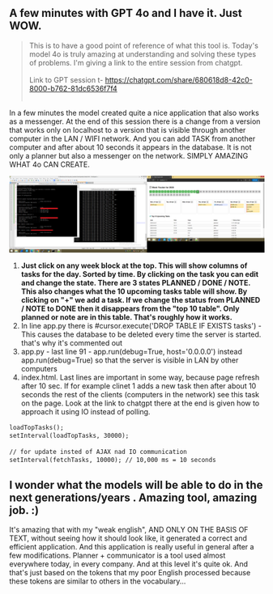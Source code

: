 <h2>A few minutes  with GPT 4o and I have it. Just WOW.</h2>

> This is to have a good point of reference of what this tool is. Today's model 4o is truly amazing at understanding and solving these types of problems. I'm giving a link to the entire session from chatgpt.
<br /><br />
Link to GPT session t- https://chatgpt.com/share/680618d8-42c0-8000-b762-81dc6536f7f4
<br /><br />

In a few minutes the model created quite a nice application that also works as a messenger. At the end of this session there is a change from a version that works only on localhost to a version that is visible through another computer in the LAN / WIFI network. And you can add TASK from another computer and after about 10 seconds it appears in the database. It is not only a planner but also a messenger on the network. SIMPLY AMAZING WHAT 4o CAN CREATE.

![dump](https://github.com/KarolDuracz/scratchpad/blob/main/MachineLearning/ML%20with%20EurekaLabs/21-04-2025%20-%20EurekaLabs%20practice/251%20-%2021-04-2025%20-%20WOW%20GPT%204o%20is%20amazing%20-%20fixed.png?raw=true)

1. <b>Just click on any week block at the top. This will show columns of tasks for the day. Sorted by time. By clicking on the task you can edit and change the state. There are 3 states PLANNED / DONE / NOTE. This also changes what the 10 upcoming tasks table will show. By clicking on "+" we add a task. If we change the status from PLANNED / NOTE to DONE then it disappears from the "top 10 table". Only planned or note are in this table. That's roughly how it works.</b>
2. In line app.py there is #cursor.execute('DROP TABLE IF EXISTS tasks') - This causes the database to be deleted every time the server is started. that's why it's commented out
3. app.py - last line 91 - app.run(debug=True, host='0.0.0.0') instead app.run(debug=True) so that the server is visible in LAN by other computers
4. index.html. Last lines are important in some way, because page refresh after 10 sec. If for example clinet 1 adds a new task then after about 10 seconds the rest of the clients (computers in the network) see this task on the page. Look at the link to chatgpt there at the end is given how to approach it using IO instead of polling.


```
loadTopTasks();
setInterval(loadTopTasks, 30000);

// for update insted of AJAX nad IO communication
setInterval(fetchTasks, 10000); // 10,000 ms = 10 seconds
```

<h2>I wonder what the models will be able to do in the next generations/years . Amazing tool, amazing job. :)</h2>
It's amazing that with my "weak english", AND ONLY ON THE BASIS OF TEXT, without seeing how it should look like, it generated a correct and efficient application. And this application is really useful in general after a few modifications. Planner + communicator is a tool used almost everywhere today, in every company. And at this level it's quite ok. And that's just based on the tokens that my poor English processed because these tokens are similar to others in the vocabulary... 

